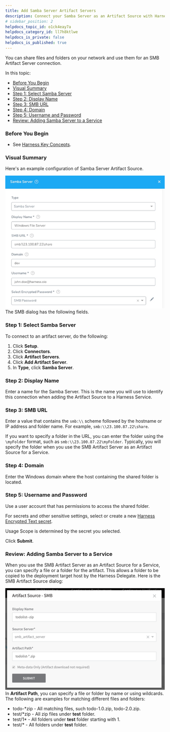 ```yaml
---
title: Add Samba Server Artifact Servers
description: Connect your Samba Server as an Artifact Source with Harness.
# sidebar_position: 2
helpdocs_topic_id: o1ck4eay7a
helpdocs_category_id: ll7h8ktlwe
helpdocs_is_private: false
helpdocs_is_published: true
---
```


You can share files and folders on your network and use them for an SMB Artifact Server connection.

In this topic:

* [Before You Begin](#before_you_begin)
* [Visual Summary](#visual_summary)
* [Step 1: Select Samba Server](#step_1_select_samba_server)
* [Step 2: Display Name](#step_2_display_name)
* [Step 3: SMB URL](#step_3_smb_url)
* [Step 4: Domain](#step_4_domain)
* [Step 5: Username and Password](#step_5_username_and_password)
* [Review: Adding Samba Server to a Service](#review_adding_samba_server_to_a_service)

### Before You Begin

* See [Harness Key Concepts](https://docs.harness.io/article/4o7oqwih6h-harness-key-concepts).

### Visual Summary

Here's an example configuration of Samba Server Artifact Source.

![](./static/add-smb-artifact-servers-04.png)
The SMB dialog has the following fields.

### Step 1: Select Samba Server

To connect to an artifact server, do the following:

1. Click **Setup**.
2. Click **Connectors**.
3. Click **Artifact Servers**.
4. Click **Add Artifact Server**.
5. In **Type**, click **Samba Server**.

### Step 2: Display Name

Enter a name for the Samba Server. This is the name you will use to identify this connection when adding the Artifact Source to a Harness Service.

### Step 3: SMB URL

Enter a value that contains the `smb:\\` scheme followed by the hostname or IP address and folder name. For example, `smb:\\23.100.87.22\share`.

If you want to specify a folder in the URL, you can enter the folder using the `\myFolder` format, such as `smb:\\23.100.87.22\myFolder`. Typically, you will specify the folder when you use the SMB Artifact Server as an Artifact Source for a Service.

### Step 4: Domain

Enter the Windows domain where the host containing the shared folder is located.

### Step 5: Username and Password

Use a user account that has permissions to access the shared folder.

For secrets and other sensitive settings, select or create a new [Harness Encrypted Text secret](../../security/secrets-management/use-encrypted-text-secrets.md).

Usage Scope is determined by the secret you selected.

Click **Submit**.

### Review: Adding Samba Server to a Service

When you use the SMB Artifact Server as an Artifact Source for a Service, you can specify a file or a folder for the artifact. This allows a folder to be copied to the deployment target host by the Harness Delegate. Here is the SMB Artifact Source dialog:

![](./static/add-smb-artifact-servers-05.png)
In **Artifact Path**, you can specify a file or folder by name or using wildcards. The following are examples for matching different files and folders:

* todo-\*zip - All matching files, such todo-1.0.zip, todo-2.0.zip.
* test/\*zip - All zip files under **test** folder.
* test/1\* - All folders under **test** folder starting with 1.
* test/\* - All folders under **test** folder.

